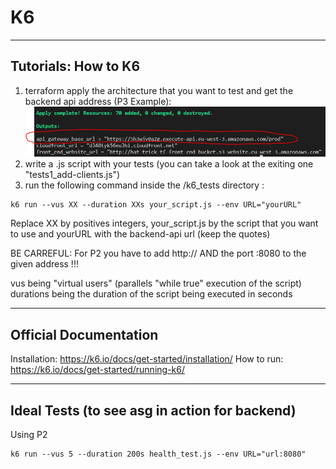 # K6

----------
## Tutorials: How to K6
1) terraform apply the architecture that you want to test and get the backend api address (P3 Example):
![Alt text](image.png)
1) write a .js script with your tests (you can take a look at the exiting one "tests1_add-clients.js")
2) run the following command inside the /k6_tests directory : 
```
k6 run --vus XX --duration XXs your_script.js --env URL="yourURL"
```
Replace XX by positives integers, your_script.js by the script that you want to use and yourURL with the backend-api url (keep the quotes)

BE CARREFUL:
For P2 you have to add http:// AND the port :8080 to the given address !!!

vus being "virtual users" (parallels "while true" execution of the script)
durations being the duration of the script being executed in seconds

----------
## Official Documentation
Installation: https://k6.io/docs/get-started/installation/
How to run: https://k6.io/docs/get-started/running-k6/

----------

## Ideal Tests (to see asg in action for backend)
Using P2
```
k6 run --vus 5 --duration 200s health_test.js --env URL="url:8080"
```
